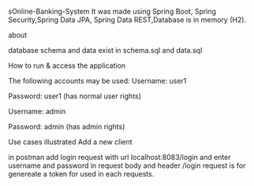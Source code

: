 sOnline-Banking-System
It was made using Spring Boot, Spring Security,Spring Data JPA, Spring Data REST,Database is in memory (H2).

about

database schema and data exist in schema.sql and data.sql 

How to run & access the application

The following accounts may be used:
Username: user1

Password: user1 (has normal user rights)

Username: admin

Password: admin (has admin rights)

Use cases illustrated
Add a new client

in postman add login request  with url localhost:8083/login and enter username and password in request body and header
/login request is for genereate a token for used in each requests.



